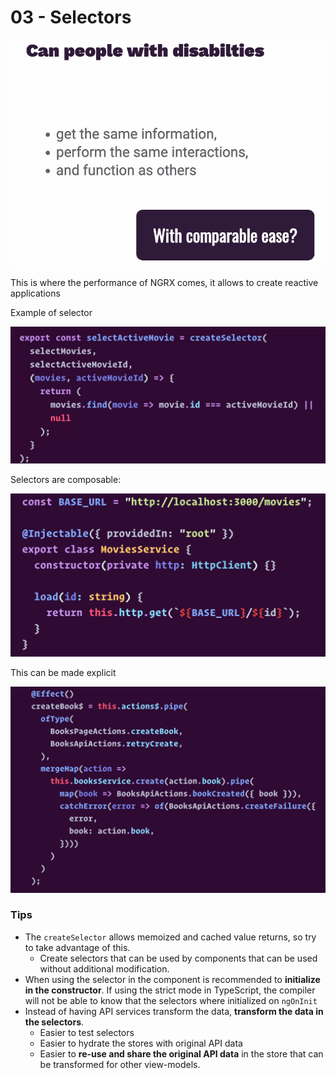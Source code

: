 # 03 - Selectors

![](../.gitbook/assets/image%20%2858%29.png)

This is where the performance of NGRX comes, it allows to create reactive applications

Example of selector

![](../.gitbook/assets/image%20%289%29.png)

Selectors are composable:

![](../.gitbook/assets/image%20%2832%29.png)

This can be made explicit

![](../.gitbook/assets/image%20%2831%29.png)

### Tips

* The `createSelector` allows memoized and cached value returns, so try to take advantage of this. 
  * Create selectors that can be used by components that can be used without additional modification.
* When using the selector in the component is recommended to **initialize in the constructor**. If using the strict mode in TypeScript, the compiler will not be able to know that the selectors where initialized on `ngOnInit`
* Instead of having API services transform the data, **transform the data in the selectors**.
  * Easier to test selectors
  * Easier to hydrate the stores with original API data
  * Easier to **re-use and share the original API data** in the store that can be transformed for other view-models.

